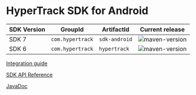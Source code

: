 # HyperTrack SDK for Android

| SDK Version | GroupId        | ArtifactId  | Current release |
|-------------|----------------|------------ |-----------------|
| SDK 7       |`com.hypertrack`|`sdk-android`|![maven-version](https://img.shields.io/maven-metadata/v?metadataUrl=https%3A%2F%2Fs3-us-west-2.amazonaws.com%2Fm2.hypertrack.com%2Fcom%2Fhypertrack%2Fsdk-android%2Fmaven-metadata-sdk-android.xml)|
| SDK 6       |`com.hypertrack`|`hypertrack` |![maven-version](https://img.shields.io/maven-metadata/v?metadataUrl=https%3A%2F%2Fs3-us-west-2.amazonaws.com%2Fm2.hypertrack.com%2Fcom%2Fhypertrack%2Fhypertrack%2Fmaven-metadata.xml)|

[Integration guide](https://hypertrack.com/docs/install-sdk-android)

[SDK API Reference](https://hypertrack.com/docs/references/#references-sdks-android)

[JavaDoc](https://hypertrack.github.io/sdk-android-hidden/javadoc/latest/)
